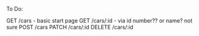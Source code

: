 To Do:

GET /cars    - basic start page
GET /cars/:id - via id number?? or name? not sure
POST /cars
PATCH /cars/:id
DELETE /cars/:id